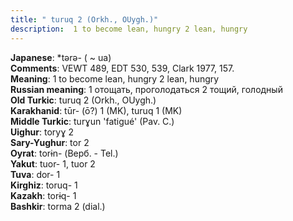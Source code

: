 ```yaml
---
title: " turuq 2 (Orkh., OUygh.)"
description:  1 to become lean, hungry 2 lean, hungry
---
```


<strong>Japanese</strong>:  *tǝrǝ- ( ~ ua)<br>
<strong>Comments</strong>:  VEWT 489, EDT 530, 539, Clark 1977, 157.<br>
<strong>Meaning</strong>:  1 to become lean, hungry 2 lean, hungry<br>
<strong>Russian meaning</strong>:  1 отощать, проголодаться 2 тощий, голодный<br>
<strong>Old Turkic</strong>:  turuq 2 (Orkh., OUygh.)<br>
<strong>Karakhanid</strong>:  tūr- (ō?) 1 (MK), turuq 1 (MK)<br>
<strong>Middle Turkic</strong>:  turɣun 'fatigué' (Pav. C.)<br>
<strong>Uighur</strong>:  toryɣ 2<br>
<strong>Sary-Yughur</strong>:  tor 2<br>
<strong>Oyrat</strong>:  torɨn- (Верб. - Tel.)<br>
<strong>Yakut</strong>:  tuor- 1, tuor 2<br>
<strong>Tuva</strong>:  dor- 1<br>
<strong>Kirghiz</strong>:  toruq- 1<br>
<strong>Kazakh</strong>:  torɨq- 1<br>
<strong>Bashkir</strong>:  torma 2 (dial.)<br>


